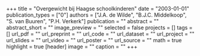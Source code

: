 +++
title = "Overgewicht bij Haagse schoolkinderen"
date = "2003-01-01"
publication_types = ["0"]
authors = ["J.A. de Wilde", "B.J.C. Middelkoop", "S. van Buuren", "P.H. Verkerk"]
publication = ""
abstract = ""
abstract_short = ""
image_preview = ""
selected = false
projects = []
tags = []
url_pdf = ""
url_preprint = ""
url_code = ""
url_dataset = ""
url_project = ""
url_slides = ""
url_video = ""
url_poster = ""
url_source = ""
math = true
highlight = true
[header]
image = ""
caption = ""
+++
